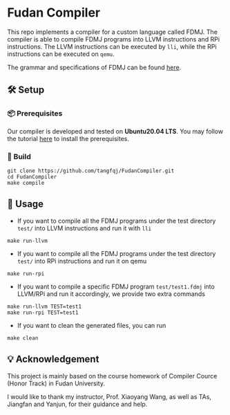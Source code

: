 # Fudan Compiler

This repo implements a compiler for a custom language called FDMJ. The compiler is able to compile FDMJ programs into LLVM instructions and RPi instructions. The LLVM instructions can be executed by `lli`, while the RPi instructions can be executed on `qemu`.

The grammar and specifications of FDMJ can be found [here](docs/FDMJ-Grammar.md).


## 🛠️ Setup
### 📦 Prerequisites
Our compiler is developed and tested on **Ubuntu20.04 LTS**. You may follow the tutorial [here](#Tutorial-of-Installing-Prerequisites) to install the prerequisites.

### 🔨 Build
```angular2html
git clone https://github.com/tangfqj/FudanCompiler.git
cd FudanCompiler
make compile
```

## 🚀 Usage
- If you want to compile all the FDMJ programs under the test directory `test/` into LLVM instructions and run it with `lli`
```angular2html
make run-llvm
```

- If you want to compile all the FDMJ programs under the test directory `test/` into RPi instructions and run it on qemu
```angular2html
make run-rpi
```  
  
- If you want to compile a specific FDMJ program `test/test1.fdmj` into LLVM/RPi and run it accordingly, we provide two extra commands
```angular2html
make run-llvm TEST=test1
make run-rpi TEST=test1
```

- If you want to clean the generated files, you can run
```angular2html
make clean
```

## 💡 Acknowledgement
This project is mainly based on the course homework of Compiler Cource (Honor Track) in Fudan University.

I would like to thank my instructor, Prof. Xiaoyang Wang, as well as TAs, Jiangfan and Yanjun, for their guidance and help.
